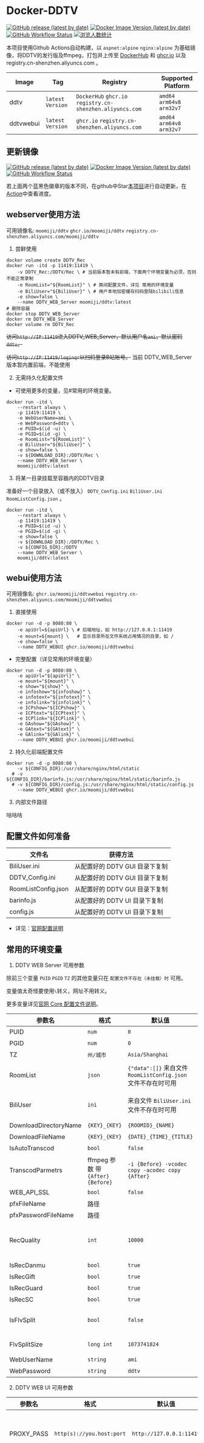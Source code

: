# Docker-DDTV

[![GitHub release (latest by date)](https://img.shields.io/github/v/release/CHKZL/DDTV?label=DDTV&style=flat-square)](https://github.com/CHKZL/DDTV/releases/latest)
[![Docker Image Version (latest by date)](https://img.shields.io/docker/v/moomiji/ddtv?label=DockerHub&sort=semver&style=flat-square)](https://hub.docker.com/r/moomiji/ddtv/tags?page=1&ordering=last_updated)
[![GitHub Workflow Status](https://img.shields.io/github/workflow/status/moomiji/docker-ddtv/DDTV_WEB_Server_Docker?label=Docker%20Build&style=flat-square)](https://github.com/moomiji/docker-ddtv/actions/workflows/DDTV_WEB_Server_Docker.yml)
[![浏览人数统计](https://s04.flagcounter.com/mini/xztG/bg_FFFFFF/txt_000000/border_FFFFFF/flags_0/)](http://s04.flagcounter.com/more/xztG)

本项目使用Github Actions自动构建，以 `aspnet:alpine` `nginx:alpine` 为基础镜像，将DDTV的发行版及ffmpeg，打包并上传至 [DockerHub](https://hub.docker.com/r/moomiji/ddtv) 和 [ghcr.io](https://github.com/users/moomiji/packages/container/package/ddtv) 以及 registry.cn-shenzhen.aliyuncs.com 。

| Image | Tag | Registry  | Supported Platform |
| ---- | ---- | ---- | ---- |
| ddtv | `latest` `Version` | `DockerHub` `ghcr.io` `registry.cn-shenzhen.aliyuncs.com` | `amd64` `arm64v8` `arm32v7` |
| ddtvwebui | `latest` `Version` | `ghcr.io` `registry.cn-shenzhen.aliyuncs.com` | `amd64` `arm64v8` `arm32v7` |

## 更新镜像

[![GitHub release (latest by date)](https://img.shields.io/github/v/release/CHKZL/DDTV?label=DDTV&style=flat-square)](https://github.com/CHKZL/DDTV/releases/latest)
[![Docker Image Version (latest by date)](https://img.shields.io/docker/v/moomiji/ddtv?label=DockerHub&sort=semver&style=flat-square)](https://hub.docker.com/r/moomiji/ddtv/tags?page=1&ordering=last_updated)
[![GitHub Workflow Status](https://img.shields.io/github/workflow/status/moomiji/docker-ddtv/DDTV_WEB_Server_Docker?label=Docker%20Build&style=flat-square)](https://github.com/moomiji/docker-ddtv/actions/workflows/DDTV_WEB_Server_Docker.yml)

若上面两个蓝黑色徽章的版本不同，在github中Star[本项目](https://github.com/moomiji/Docker-DDTV)进行自动更新，在[Action](https://github.com/moomiji/Docker-DDTV/actions/workflows/DDTV_docker.yml)中查看进度。

## webserver使用方法

可用镜像名: `moomiji/ddtv` `ghcr.io/moomiji/ddtv` `registry.cn-shenzhen.aliyuncs.com/moomiji/ddtv`

1. 尝鲜使用

```shell
docker volume create DDTV_Rec
docker run -itd -p 11419:11419 \
    -v DDTV_Rec:/DDTV/Rec \ # 当前版本暂未有前端，下面两个环境变量为必须，否则不能正常录制
    -e RoomList="${RoomList}" \ # 房间配置文件，详见 常用的环境变量
    -e BiliUser="${BiliUser}" \ # 用户本地加密缓存扫码登陆bilibili信息
    -e show=false \
    --name DDTV_WEB_Server moomiji/ddtv:latest
# 删除容器
docker stop DDTV_WEB_Server
docker rm DDTV_WEB_Server
docker volume rm DDTV_Rec
```

~~访问`http://IP:11419`进入DDTV_WEB_Server，默认用户名`ami`，默认密码`ddtv`。~~

~~访问`http://IP:11419/loginqr`以扫码登录B站账号。~~ 当前 DDTV_WEB_Server 版本暂内置前端，不能使用

2. 无需持久化配置文件

- 可使用更多的变量，见#常用的环境变量。

```shell
docker run -itd \
    --restart always \
    -p 11419:11419 \
    -e WebUserName=ami \
    -e WebPassword=ddtv \
    -e PUID=$(id -u) \
    -e PGID=$(id -g) \
    -e RoomList="${RoomList}" \
    -e BiliUser="${BiliUser}" \
    -e show=false \
    -v ${DOWNLOAD_DIR}:/DDTV/Rec \
    --name DDTV_WEB_Server \
    moomiji/ddtv:latest
```

3. 将某一目录挂载至容器内的DDTV目录

准备好一个目录放入（或不放入） `DDTV_Config.ini` `BiliUser.ini` `RoomListConfig.json` 。

```shell
docker run -itd \
    --restart always \
    -p 11419:11419 \
    -e PUID=$(id -u) \
    -e PGID=$(id -g) \
    -e show=false \
    -v ${DOWNLOAD_DIR}:/DDTV/Rec \
    -v ${CONFIG_DIR}:/DDTV
    --name DDTV_WEB_Server \
    moomiji/ddtv:latest
```

## webui使用方法

可用镜像名: `ghcr.io/moomiji/ddtvwebui` `registry.cn-shenzhen.aliyuncs.com/moomiji/ddtvwebui`

1. 直接使用

```shell
docker run -d -p 8080:80 \
    -e apiUrl=${apiUrl} \ # 后端地址，如 http://127.0.0.1:11419
    -e mount=${mount} \   # 显示目录所在文件系统占用情况的目录，如 /
    -e show=false \
    --name DDTV_WEBUI ghcr.io/moomiji/ddtvwebui
```

- 完整配置（详见常用的环境变量）

```shell
docker run -d -p 8080:80 \
    -e apiUrl="${apiUrl}" \
    -e mount="${mount}" \
    -e show="${show}" \
    -e infoshow="${infoshow}" \
    -e infotext="${infotext}" \
    -e infolink="${infolink}" \
    -e ICPshow="${ICPshow}" \
    -e ICPtext="${ICPtext}" \
    -e ICPlink="${ICPlink}" \
    -e GAshow="${GAshow}" \
    -e GAtext="${GAtext}" \
    -e GAlink="${GAlink}" \
    --name DDTV_WEBUI ghcr.io/moomiji/ddtvwebui
```

2. 持久化前端配置文件

```shell
docker run -d -p 8080:80 \
    -v ${CONFIG_DIR}:/usr/share/nginx/html/static
  # -v ${CONFIG_DIR}/barinfo.js:/usr/share/nginx/html/static/barinfo.js
  # -v ${CONFIG_DIR}/config.js:/usr/share/nginx/html/static/config.js
    --name DDTV_WEBUI ghcr.io/moomiji/ddtvwebui
```

3. 内部文件路径

咕咕咕

## 配置文件如何准备

| 文件名 | 获得方法 |
| ----  | ----  |
| BiliUser.ini  | 从配置好的 DDTV GUI 目录下复制  |
| DDTV_Config.ini | 从配置好的 DDTV GUI 目录下复制 |
| RoomListConfig.json  | 从配置好的 DDTV GUI 目录下复制 |
| barinfo.js  | 从配置好的 DDTV UI 目录下复制 |
| config.js  | 从配置好的 DDTV UI 目录下复制 |

- 详见：[官网配置说明](https://ddtv.pro/config/)

## 常用的环境变量

1. DDTV WEB Server 可用参数

除前三个变量 `PUID` `PGID` `TZ` 的其他变量只在 `配置文件不存在（未挂载）时` 可用。

变量值太奇怪要使用`\`转义，网址不用转义。

更多变量详见[官网 Core 配置文件说明](https://ddtv.pro/config/DDTV_Config.html)。

| 参数名 | 格式 | 默认值 | 说明 |
| ---- | ---- | ---- | ---- |
| PUID | `num` | `0` | 用户ID |
| PGID | `num` | `0` | 用户组ID |
| TZ | `州/城市` | `Asia/Shanghai` | 时区 |
| RoomList | `json` | `{"data":[]}` 来自文件 `RoomListConfig.json`  文件不存在时可用 | [官网说明](https://ddtv.pro/config/RoomListConfig.json.html)，食用方法：`RoomList='{"data":[]}'; -e RoomList="${RoomList}"` |
| BiliUser | `ini` | 来自文件 `BiliUser.ini` 文件不存在时可用 | 食用方法：`BiliUser='cookie=...  \n  ExTime=...'; -e BiliUser="${BiliUser}"` |
| DownloadDirectoryName | `{KEY}_{KEY}` | `{ROOMID}_{NAME}` | 默认下载文件夹名字格式 |
| DownloadFileName | `{KEY}_{KEY}` | `{DATE}_{TIME}_{TITLE}` | 默认下载文件名格式 |
| IsAutoTranscod | `bool` | `false` | 启用自动转码 |
| TranscodParmetrs | ffmpeg 参数 带 `{After}` `{Before}` | `-i {Before} -vcodec copy -acodec copy {After}` | 转码默认参数 |
| WEB_API_SSL | `bool` | `false` | 启用WEB_API加密证书 |
| pfxFileName | 路径 |   | pfx证书文件路径 |
| pfxPasswordFileName | 路径 |   | pfx证书秘钥文件路径 |
| RecQuality | `int` | `10000` | 录制分辨率，可选值：流畅:80  高清:150  超清:250  蓝光:400  原画:10000 |
| IsRecDanmu | `bool` | `true` | 全局弹幕录制开关 |
| IsRecGift | `bool` | `true` | 全局礼物录制开关 |
| IsRecGuard | `bool` | `true` | 全局上舰录制开关 |
| IsRecSC | `bool` | `true` | 全局SC录制开关 |
| IsFlvSplit | `bool` | `false` | 全局FLV文件按大小切分开关，注：启动后自动合并、自动转码时效 |
| FlvSplitSize | `long int` | `1073741824` | FLV文件切分的大小(byte) |
| WebUserName | `string` | `ami` | WEB登陆使用的用户名 |
| WebPassword | `string` | `ddtv` | WEB登陆使用的密码 |

2. DDTV WEB UI 可用参数

| 参数名 | 格式 | 默认值 | 说明 |
| ---- | ---- | ---- | ---- |
| PROXY_PASS | `http(s)://you.host:port` | `http://127.0.0.1:11419` | 需要反代的后端地址 |
| apiUrl | `bool` `http(s)://you.host:port` | `http://127.0.0.1:11419` | 后端地址，同源也请更换为主机IP，需要反代请填false |
| mount | `/path/dir` | `/` | 展示目录所在文件系统占用 |
| show | `bool` | `true` | 是否显示 |
| infoshow | `bool` | `true` | 是否显示版权信息 |
| infotext | `string` |  | 版权信息 |
| infolink | `string` |  | 版权信息跳转链接 |
| ICPshow | `bool` | `true` | 是否显示TCP备案信息 |
| ICPtext | `string` |  | TCP备案信息 |
| ICPlink | `string` |  | TCP备案信息跳转链接 |
| GAshow | `bool` | `true` | 是否显示公网安备信息 |
| GAtext | `string` |  | 公网安备信息 |
| GAlink | `string` |  | 公网安备信息跳转链接 |

## docker常用命令

- 查看日志

```shell
docker logs DDTV_WEB_Server # 打印所有日志
docker logs -f DDTV_WEB_Server # 跟踪日志
```

- 获取容器文件

```shell
docker ps -a
docker cp [DDTV CONTAINER ID]:/DDTV/* .
```

## 其他镜像

- [zzcabc的ddtv项目](https://hub.docker.com/r/zzcabc/ddtv)

- [uchuhimo的ddtv_live_rec项目](https://hub.docker.com/r/uchuhimo/ddtv_live_rec)

